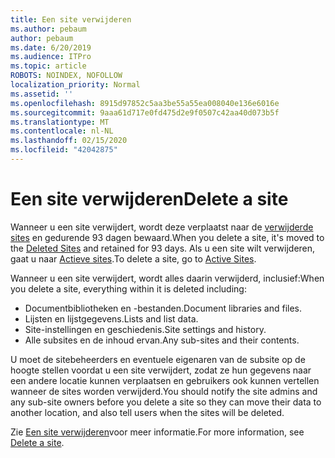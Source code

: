 ```yaml
---
title: Een site verwijderen
ms.author: pebaum
author: pebaum
ms.date: 6/20/2019
ms.audience: ITPro
ms.topic: article
ROBOTS: NOINDEX, NOFOLLOW
localization_priority: Normal
ms.assetid: ''
ms.openlocfilehash: 8915d97852c5aa3be55a55ea008040e136e6016e
ms.sourcegitcommit: 9aaa61d717e0fd475d2e9f0507c42aa40d073b5f
ms.translationtype: MT
ms.contentlocale: nl-NL
ms.lasthandoff: 02/15/2020
ms.locfileid: "42042875"
---
```

# <a name="delete-a-site"></a><span data-ttu-id="a8628-102">Een site verwijderen</span><span class="sxs-lookup"><span data-stu-id="a8628-102">Delete a site</span></span>

<span data-ttu-id="a8628-103">Wanneer u een site verwijdert, wordt deze verplaatst naar de [verwijderde sites](https://admin.microsoft.com/sharepoint?page=recyclebin&modern=true) en gedurende 93 dagen bewaard.</span><span class="sxs-lookup"><span data-stu-id="a8628-103">When you delete a site, it's moved to the [Deleted Sites](https://admin.microsoft.com/sharepoint?page=recyclebin&modern=true) and retained for 93 days.</span></span> <span data-ttu-id="a8628-104">Als u een site wilt verwijderen, gaat u naar [Actieve sites](https://admin.microsoft.com/sharepoint?page=sitemanagement&modern=true).</span><span class="sxs-lookup"><span data-stu-id="a8628-104">To delete a site, go to [Active Sites](https://admin.microsoft.com/sharepoint?page=sitemanagement&modern=true).</span></span> 

<span data-ttu-id="a8628-105">Wanneer u een site verwijdert, wordt alles daarin verwijderd, inclusief:</span><span class="sxs-lookup"><span data-stu-id="a8628-105">When you delete a site, everything within it is deleted including:</span></span>

- <span data-ttu-id="a8628-106">Documentbibliotheken en -bestanden.</span><span class="sxs-lookup"><span data-stu-id="a8628-106">Document libraries and files.</span></span>
- <span data-ttu-id="a8628-107">Lijsten en lijstgegevens.</span><span class="sxs-lookup"><span data-stu-id="a8628-107">Lists and list data.</span></span>
- <span data-ttu-id="a8628-108">Site-instellingen en geschiedenis.</span><span class="sxs-lookup"><span data-stu-id="a8628-108">Site settings and history.</span></span>
- <span data-ttu-id="a8628-109">Alle subsites en de inhoud ervan.</span><span class="sxs-lookup"><span data-stu-id="a8628-109">Any sub-sites and their contents.</span></span>

<span data-ttu-id="a8628-110">U moet de sitebeheerders en eventuele eigenaren van de subsite op de hoogte stellen voordat u een site verwijdert, zodat ze hun gegevens naar een andere locatie kunnen verplaatsen en gebruikers ook kunnen vertellen wanneer de sites worden verwijderd.</span><span class="sxs-lookup"><span data-stu-id="a8628-110">You should notify the site admins and any sub-site owners before you delete a site so they can move their data to another location, and also tell users when the sites will be deleted.</span></span>

<span data-ttu-id="a8628-111">Zie [Een site verwijderen](https://docs.microsoft.com/sharepoint/delete-site-collection)voor meer informatie.</span><span class="sxs-lookup"><span data-stu-id="a8628-111">For more information, see [Delete a site](https://docs.microsoft.com/sharepoint/delete-site-collection).</span></span>
